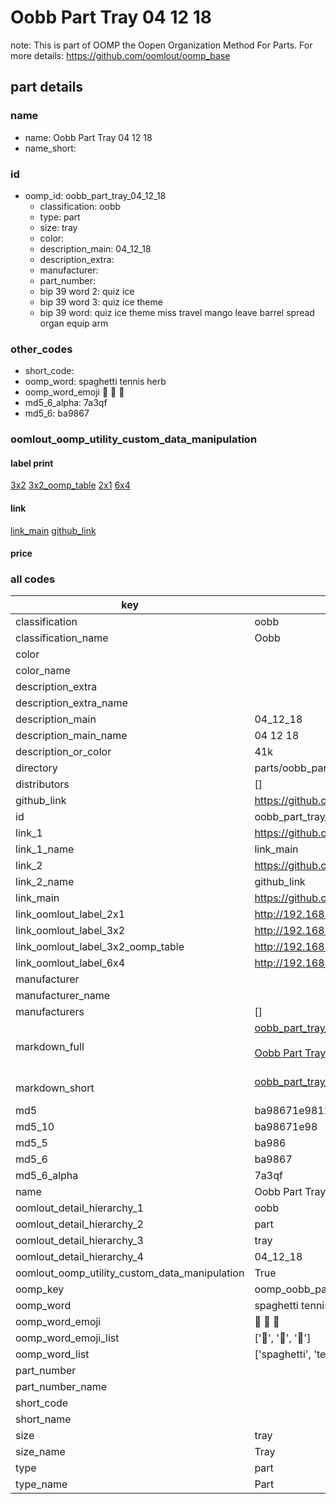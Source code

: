# Oobb Part Tray 04 12 18  

note: This is part of OOMP the Oopen Organization Method For Parts. For more details: https://github.com/oomlout/oomp_base

##  part details





### name
* name: Oobb Part Tray 04 12 18
* name_short: 
### id
* oomp_id: oobb_part_tray_04_12_18
  * classification: oobb
  * type: part
  * size: tray
  * color: 
  * description_main: 04_12_18
  * description_extra: 
  * manufacturer: 
  * part_number: 
  * bip 39 word 2: quiz ice
  * bip 39 word 3: quiz ice theme
  * bip 39 word: quiz ice theme miss travel mango leave barrel spread organ equip arm

### other_codes
* short_code: 
* oomp_word: spaghetti tennis herb
* oomp_word_emoji :spaghetti: :tennis: :herb:
* md5_6_alpha: 7a3qf
* md5_6: ba9867






### oomlout_oomp_utility_custom_data_manipulation
#### label print
[3x2](http://192.168.1.245:1112/?label=oomp%207a3qf)
[3x2_oomp_table](http://192.168.1.107:1112/?label=oomp%207a3qf)
[2x1](http://192.168.1.242:1112/?label=oomp%207a3qf)
[6x4](http://192.168.1.55:1112/?label=oomp%207a3qf)    

#### link

[link_main](https://github.com/oomlout/oomlout_oomp_current_version_messy/tree/main/parts/oobb_part_tray_04_12_18) [github_link](https://github.com/oomlout/oomlout_oomp_part_src/tree/main/parts/oobb_part_tray_04_12_18)                             

#### price







### all codes 
| key | value |  
| --- | --- |  
| classification | oobb |  
| classification_name | Oobb |  
| color |  |  
| color_name |  |  
| description_extra |  |  
| description_extra_name |  |  
| description_main | 04_12_18 |  
| description_main_name | 04 12 18 |  
| description_or_color | 41k |  
| directory | parts/oobb_part_tray_04_12_18 |  
| distributors | [] |  
| github_link | https://github.com/oomlout/oomlout_oomp_part_src/tree/main/parts/oobb_part_tray_04_12_18 |  
| id | oobb_part_tray_04_12_18 |  
| link_1 | https://github.com/oomlout/oomlout_oomp_current_version_messy/tree/main/parts/oobb_part_tray_04_12_18 |  
| link_1_name | link_main |  
| link_2 | https://github.com/oomlout/oomlout_oomp_part_src/tree/main/parts/oobb_part_tray_04_12_18 |  
| link_2_name | github_link |  
| link_main | https://github.com/oomlout/oomlout_oomp_current_version_messy/tree/main/parts/oobb_part_tray_04_12_18 |  
| link_oomlout_label_2x1 | http://192.168.1.242:1112/?label=oomp%207a3qf |  
| link_oomlout_label_3x2 | http://192.168.1.245:1112/?label=oomp%207a3qf |  
| link_oomlout_label_3x2_oomp_table | http://192.168.1.107:1112/?label=oomp%207a3qf |  
| link_oomlout_label_6x4 | http://192.168.1.55:1112/?label=oomp%207a3qf |  
| manufacturer |  |  
| manufacturer_name |  |  
| manufacturers | [] |  
| markdown_full | [oobb_part_tray_04_12_18](https://github.com/oomlout/oomlout_oomp_current_version_messy/tree/main/parts/oobb_part_tray_04_12_18)<br>[](https://github.com/oomlout/oomlout_oomp_current_version_messy/tree/main/parts/oobb_part_tray_04_12_18)<br>[Oobb Part Tray 04 12 18](https://github.com/oomlout/oomlout_oomp_current_version_messy/tree/main/parts/oobb_part_tray_04_12_18)<br><br> |  
| markdown_short | [oobb_part_tray_04_12_18](https://github.com/oomlout/oomlout_oomp_current_version_messy/tree/main/parts/oobb_part_tray_04_12_18)<br><br> |  
| md5 | ba98671e9812cfde1cf3c8ddc01c0d7f |  
| md5_10 | ba98671e98 |  
| md5_5 | ba986 |  
| md5_6 | ba9867 |  
| md5_6_alpha | 7a3qf |  
| name | Oobb Part Tray 04 12 18 |  
| oomlout_detail_hierarchy_1 | oobb |  
| oomlout_detail_hierarchy_2 | part |  
| oomlout_detail_hierarchy_3 | tray |  
| oomlout_detail_hierarchy_4 | 04_12_18 |  
| oomlout_oomp_utility_custom_data_manipulation | True |  
| oomp_key | oomp_oobb_part_tray_04_12_18 |  
| oomp_word | spaghetti tennis herb |  
| oomp_word_emoji | :spaghetti: :tennis: :herb: |  
| oomp_word_emoji_list | [':spaghetti:', ':tennis:', ':herb:'] |  
| oomp_word_list | ['spaghetti', 'tennis', 'herb'] |  
| part_number |  |  
| part_number_name |  |  
| short_code |  |  
| short_name |  |  
| size | tray |  
| size_name | Tray |  
| type | part |  
| type_name | Part |  

